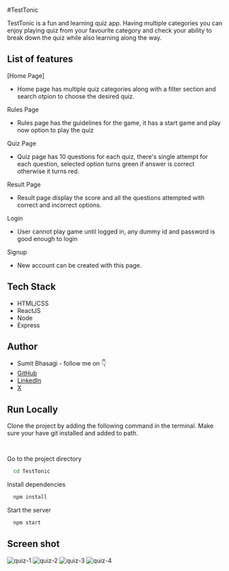 



#TestTonic

TestTonic is a fun and learning quiz app. Having multiple categories you can enjoy playing quiz from your favourite category and check your ability to break down the quiz while also learning along the way.







## List of features
[Home Page]
- Home page has multiple quiz categories along with a filter section and search otpion to choose the desired quiz.

Rules Page
-   Rules page has the guidelines for the game, it has a start game and play now option to play the quiz

Quiz Page
-   Quiz page has 10 questions for each quiz, there's single attempt for each question, selected option turns green if answer is correct otherwise it turns red.

Result Page
-   Result page display the score and all the questions attempted with correct and incorrect options.

Login
-   User cannot play game until logged in, any dummy id and password is good enough to login

Signup
-   New account can be created with this page.









## Tech Stack

- HTML/CSS 
- ReactJS
- Node
- Express


## Author

-   Sumit Bhasagi - follow me on 👇
-   [GitHub](https://www.github.com/sumitbhasagi)
-   [LinkedIn](https://www.linkedin.com/in/sumit-bhasagi-7782b0291/)
-   [X](https://x.com/BhasagiSumit)

## Run Locally

Clone the project by adding the following command in the terminal.
Make sure your have git installed and added to path.

```bash
  
```

Go to the project directory

```bash
  cd TestTonic
```

Install dependencies

```bash
  npm install
```

Start the server

```bash
  npm start
```

## Screen shot
![quiz-1](https://user-images.githubusercontent.com/80476561/162255754-68ba2fc5-863a-4469-9406-f899851b7219.png)
![quiz-2](https://user-images.githubusercontent.com/80476561/162255757-46d765e8-9e8a-4fa8-9794-957fb5a09301.png)
![quiz-3](https://user-images.githubusercontent.com/80476561/162255758-8bab20cb-1aeb-4a05-add8-67ff8d86d6f6.png)
![quiz-4](https://user-images.githubusercontent.com/80476561/162255760-06c849ee-568e-48b6-99a1-fcdcb06e504c.png)


